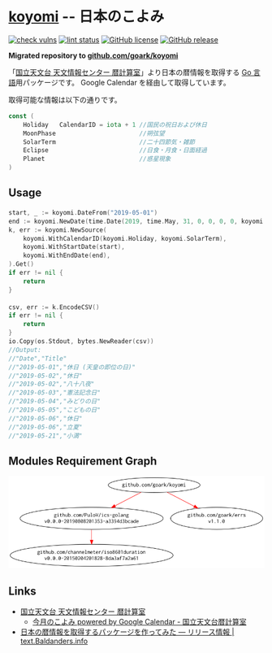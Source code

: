 # [koyomi] -- 日本のこよみ

[![check vulns](https://github.com/goark/koyomi/workflows/vulns/badge.svg)](https://github.com/goark/koyomi/actions)
[![lint status](https://github.com/goark/koyomi/workflows/lint/badge.svg)](https://github.com/goark/koyomi/actions)
[![GitHub license](https://img.shields.io/badge/license-Apache%202-blue.svg)](https://raw.githubusercontent.com/goark/koyomi/master/LICENSE)
[![GitHub release](https://img.shields.io/github/release/goark/koyomi.svg)](https://github.com/goark/koyomi/releases/latest)

**Migrated repository to [github.com/goark/koyomi][koyomi]**

「[国立天文台 天文情報センター 暦計算室](http://eco.mtk.nao.ac.jp/koyomi/)」より日本の暦情報を取得する [Go 言語]用パッケージです。 Google Calendar を経由して取得しています。

取得可能な情報は以下の通りです。

```go
const (
    Holiday   CalendarID = iota + 1 //国民の祝日および休日
    MoonPhase                       //朔弦望
    SolarTerm                       //二十四節気・雑節
    Eclipse                         //日食・月食・日面経過
    Planet                          //惑星現象
)
```

## Usage

```go
start, _ := koyomi.DateFrom("2019-05-01")
end := koyomi.NewDate(time.Date(2019, time.May, 31, 0, 0, 0, 0, koyomi.JST))
k, err := koyomi.NewSource(
    koyomi.WithCalendarID(koyomi.Holiday, koyomi.SolarTerm),
    koyomi.WithStartDate(start),
    koyomi.WithEndDate(end),
).Get()
if err != nil {
    return
}

csv, err := k.EncodeCSV()
if err != nil {
    return
}
io.Copy(os.Stdout, bytes.NewReader(csv))
//Output:
//"Date","Title"
//"2019-05-01","休日 (天皇の即位の日)"
//"2019-05-02","休日"
//"2019-05-02","八十八夜"
//"2019-05-03","憲法記念日"
//"2019-05-04","みどりの日"
//"2019-05-05","こどもの日"
//"2019-05-06","休日"
//"2019-05-06","立夏"
//"2019-05-21","小満"
```

## Modules Requirement Graph

[![dependency.png](./dependency.png)](./dependency.png)

## Links

- [国立天文台 天文情報センター 暦計算室](https://eco.mtk.nao.ac.jp/koyomi/)
    - [今月のこよみ powered by Google Calendar - 国立天文台暦計算室](https://eco.mtk.nao.ac.jp/koyomi/cande/calendar.html)
- [日本の暦情報を取得するパッケージを作ってみた — リリース情報 | text.Baldanders.info](https://text.baldanders.info/release/2020/05/koyomi/)

[Go 言語]: https://golang.org/ "The Go Programming Language"
[koyomi]: https://github.com/goark/koyomi "goark/koyomi: 日本のこよみ"
